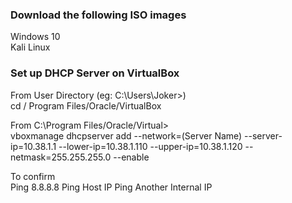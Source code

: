 ### Download the following ISO images
Windows 10\
Kali Linux




### Set up DHCP Server on VirtualBox
From User Directory (eg: C:\Users\Joker>) \
cd / Program Files/Oracle/VirtualBox

From C:\Program Files/Oracle/Virtual> \
vboxmanage dhcpserver add --network=(Server Name) --server-ip=10.38.1.1 --lower-ip=10.38.1.110 --upper-ip=10.38.1.120 --netmask=255.255.255.0 --enable

To confirm \
Ping 8.8.8.8
Ping Host IP
Ping Another Internal IP


